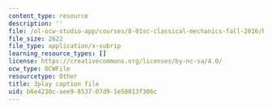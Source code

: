 ```yaml
---
content_type: resource
description: ''
file: /ol-ocw-studio-app/courses/8-01sc-classical-mechanics-fall-2016/b6e4230caee9853707d91e58013f306c_ozIdCgo5uI4.srt
file_size: 2622
file_type: application/x-subrip
learning_resource_types: []
license: https://creativecommons.org/licenses/by-nc-sa/4.0/
ocw_type: OCWFile
resourcetype: Other
title: 3play caption file
uid: b6e4230c-aee9-8537-07d9-1e58013f306c
---
```

